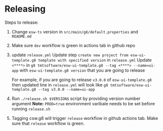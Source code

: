 # Releasing

Steps to release:

1. Change `esw-ts` version in `src/main/g8/default.properties` and `README.md`
2. Make sure `dev` workflow is green in actions tab in github repo
3. update `release.yml`
    Update step `create new project from esw-ui-template.g8 template with specified version` in `release.yml`
    Update `<****>` in `g8 tmtsoftware/esw-ui-template.g8 --tag <****> --name=ui-app` with `esw-ui-template.g8 version` that you are going to release
    
    For example, if you are going to release `v3.0.0` of `esw-ui-template.g8`
    then updated line in `release.yml` will look like `g8 tmtsoftware/esw-ui-template.g8 --tag v3.0.0 --name=ui-app`
        
4. Run `./release.sh $VERSION$` script by providing version number argument
    **Note:** `PROD=true` environment varibale needs to be set before running `release.sh`

5. Tagging csw.g8 will trigger `release` workflow in github actions tab. Make sure that `release` workflow is green.
